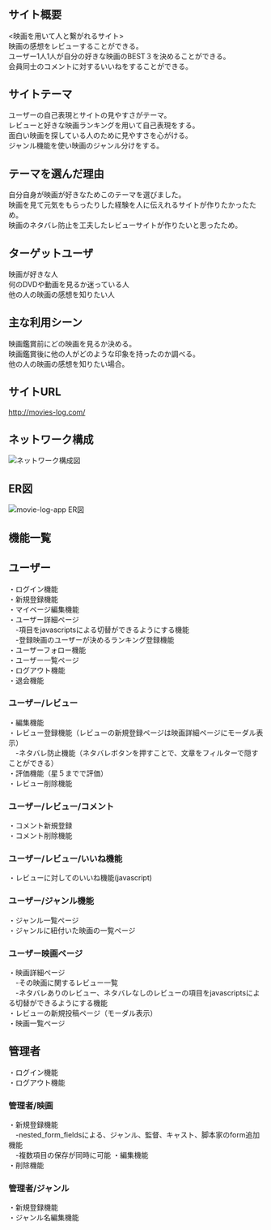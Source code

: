 # <movie-log-app>

## サイト概要
<映画を用いて人と繋がれるサイト><br/>
映画の感想をレビューすることができる。<br/>
ユーザー1人1人が自分の好きな映画のBEST３を決めることができる。<br/>
会員同士のコメントに対するいいねをすることができる。<br/>

## サイトテーマ
ユーザーの自己表現とサイトの見やすさがテーマ。<br/>
レビューと好きな映画ランキングを用いて自己表現をする。<br/>
面白い映画を探している人のために見やすさを心がける。<br/>
ジャンル機能を使い映画のジャンル分けをする。<br/>

## テーマを選んだ理由
自分自身が映画が好きなためこのテーマを選びました。<br/>
映画を見て元気をもらったりした経験を人に伝えれるサイトが作りたかったため。<br/>
映画のネタバレ防止を工夫したレビューサイトが作りたいと思ったため。<br/>

## ターゲットユーザ
映画が好きな人<br/>
何のDVDや動画を見るか迷っている人<br/>
他の人の映画の感想を知りたい人<br/>

## 主な利用シーン
映画鑑賞前にどの映画を見るか決める。<br/>
映画鑑賞後に他の人がどのような印象を持ったのか調べる。<br/>
他の人の映画の感想を知りたい場合。<br/>

## サイトURL
http://movies-log.com/

## ネットワーク構成
![ネットワーク構成図](https://user-images.githubusercontent.com/59969400/88476774-0c705380-cf76-11ea-80a0-d1dcb7ef2255.png)


## ER図
![movie-log-app ER図](https://user-images.githubusercontent.com/59969400/87900877-88f3c580-ca90-11ea-9c85-eabff7114e7d.png)

## 機能一覧

## ユーザー
・ログイン機能<br/>
・新規登録機能<br/>
・マイページ編集機能<br/>
・ユーザー詳細ページ<br/>
　-項目をjavascriptsによる切替ができるようにする機能<br/>
　-登録映画のユーザーが決めるランキング登録機能<br/>
・ユーザーフォロー機能<br/>
・ユーザー一覧ページ<br/>
・ログアウト機能<br/>
・退会機能<br/>
### ユーザー/レビュー
・編集機能<br/>
・レビュー登録機能（レビューの新規登録ページは映画詳細ページにモーダル表示）<br/>
　-ネタバレ防止機能（ネタバレボタンを押すことで、文章をフィルターで隠すことができる）<br/>
・評価機能（星５までで評価）<br/>
・レビュー削除機能<br/>
### ユーザー/レビュー/コメント
・コメント新規登録<br/>
・コメント削除機能<br/>
### ユーザー/レビュー/いいね機能
・レビューに対してのいいね機能(javascript)<br/>
### ユーザー/ジャンル機能
・ジャンル一覧ページ<br/>
・ジャンルに紐付いた映画の一覧ページ<br/>
### ユーザー映画ページ
・映画詳細ページ<br/>
　-その映画に関するレビュー一覧<br/>
　-ネタバレありのレビュー、ネタバレなしのレビューの項目をjavascriptsによる切替ができるようにする機能<br/>
・レビューの新規投稿ページ（モーダル表示）<br/>
・映画一覧ページ<br/>

## 管理者
・ログイン機能<br/>
・ログアウト機能<br/>
### 管理者/映画
・新規登録機能<br/>
　-nested_form_fieldsによる、ジャンル、監督、キャスト、脚本家のform追加機能<br/>
　-複数項目の保存が同時に可能
・編集機能<br/>
・削除機能<br/>
### 管理者/ジャンル
・新規登録機能<br/>
・ジャンル名編集機能<br/>


